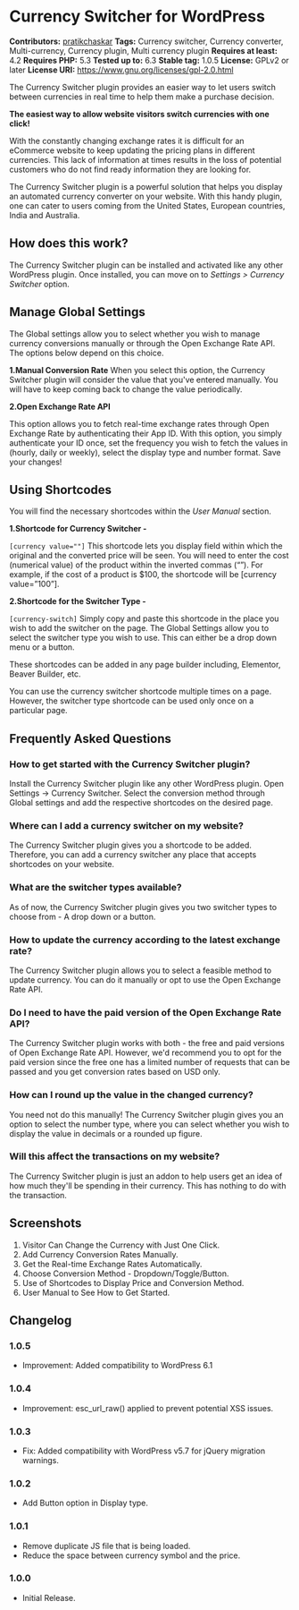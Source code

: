 # Currency Switcher for WordPress #
**Contributors:** [pratikchaskar](https://profiles.wordpress.org/pratikchaskar)
**Tags:** Currency switcher, Currency converter, Multi-currency, Currency plugin, Multi currency plugin
**Requires at least:** 4.2
**Requires PHP:** 5.3
**Tested up to:** 6.3
**Stable tag:** 1.0.5
**License:** GPLv2 or later
**License URI:** https://www.gnu.org/licenses/gpl-2.0.html

The Currency Switcher plugin provides an easier way to let users switch between currencies in real time to help them make a purchase decision.

**The easiest way to allow website visitors switch currencies with one click!**

With the constantly changing exchange rates it is difficult for an eCommerce website to keep updating the pricing plans in different currencies. This lack of information at times results in the loss of potential customers who do not find ready information they are looking for.

The Currency Switcher plugin is a powerful solution that helps you display an automated currency converter on your website. With this handy plugin, one can cater to users coming from the United States, European countries, India and Australia.

## How does this work? ##

The Currency Switcher plugin can be installed and activated like any other WordPress plugin.
Once installed, you can move on to *Settings > Currency Switcher* option.

## Manage Global Settings ##

The Global settings allow you to select whether you wish to manage currency conversions manually or through the Open Exchange Rate API. The options below depend on this choice.

**1.Manual Conversion Rate**
When you select this option, the Currency Switcher plugin will consider the value that you've entered manually. You will have to keep coming back to change the value periodically.

**2.Open Exchange Rate API**

This option allows you to fetch real-time exchange rates through Open Exchange Rate by authenticating their App ID.
With this option, you simply authenticate your ID once, set the frequency you wish to fetch the values in (hourly, daily or weekly), select the display type and number format.
Save your changes!

## Using Shortcodes ##

You will find the necessary shortcodes within the *User Manual* section.

**1.Shortcode for Currency Switcher -**

``[currency value=""]``
This shortcode lets you display field within which the original and the converted price will be seen.
You will need to enter the cost (numerical value) of the product within the inverted commas (“”). For example, if the cost of a product is $100, the shortcode will be [currency value=”100”].

**2.Shortcode for the Switcher Type -**

`[currency-switch]`
Simply copy and paste this shortcode in the place you wish to add the switcher on the page.
The Global Settings allow you to select the switcher type you wish to use. This can either be a drop down menu or a button.

These shortcodes can be added in any page builder including, Elementor, Beaver Builder, etc.

You can use the currency switcher shortcode multiple times on a page. However, the switcher type shortcode can be used only once on a particular page.

## Frequently Asked Questions ##

### How to get started with the Currency Switcher plugin? ###
Install the Currency Switcher plugin like any other WordPress plugin. Open Settings -> Currency Switcher.
Select the conversion method through Global settings and add the respective shortcodes on the desired page.

### Where can I add a currency switcher on my website? ###
The Currency Switcher plugin gives you a shortcode to be added. Therefore, you can add a currency switcher any place that accepts shortcodes on your website.

### What are the switcher types available? ###
As of now, the Currency Switcher plugin gives you two switcher types to choose from - A drop down or a button.

### How to update the currency according to the latest exchange rate? ###
The Currency Switcher plugin allows you to select a feasible method to update currency. You can do it manually or opt to use the Open Exchange Rate API.

### Do I need to have the paid version of the Open Exchange Rate API? ###
The Currency Switcher plugin works with both - the free and paid versions of Open Exchange Rate API. However, we'd recommend you to opt for the paid version since the free one has a limited number of requests that can be passed and you get conversion rates based on USD only.

### How can I round up the value in the changed currency? ###
You need not do this manually! The Currency Switcher plugin gives you an option to select the number type, where you can select whether you wish to display the value in decimals or a rounded up figure.

### Will this affect the transactions on my website? ###
The Currency Switcher plugin is just an addon to help users get an idea of how much they'll be spending in their currency. This has nothing to do with the transaction.

## Screenshots ##

1. Visitor Can Change the Currency with Just One Click.
2. Add Currency Conversion Rates Manually.
3. Get the Real-time Exchange Rates Automatically.
4. Choose Conversion Method - Dropdown/Toggle/Button.
5. Use of Shortcodes to Display Price and Conversion Method.
6. User Manual to See How to Get Started.

## Changelog ##

### 1.0.5 ###
* Improvement: Added compatibility to WordPress 6.1

### 1.0.4 ###
* Improvement: esc_url_raw() applied to prevent potential XSS issues.

### 1.0.3 ###
- Fix: Added compatibility with WordPress v5.7 for jQuery migration warnings.

### 1.0.2 ###
- Add Button option in Display type.

### 1.0.1 ###
- Remove duplicate JS file that is being loaded.
- Reduce the space between currency symbol and the price.

### 1.0.0 ###
- Initial Release.
